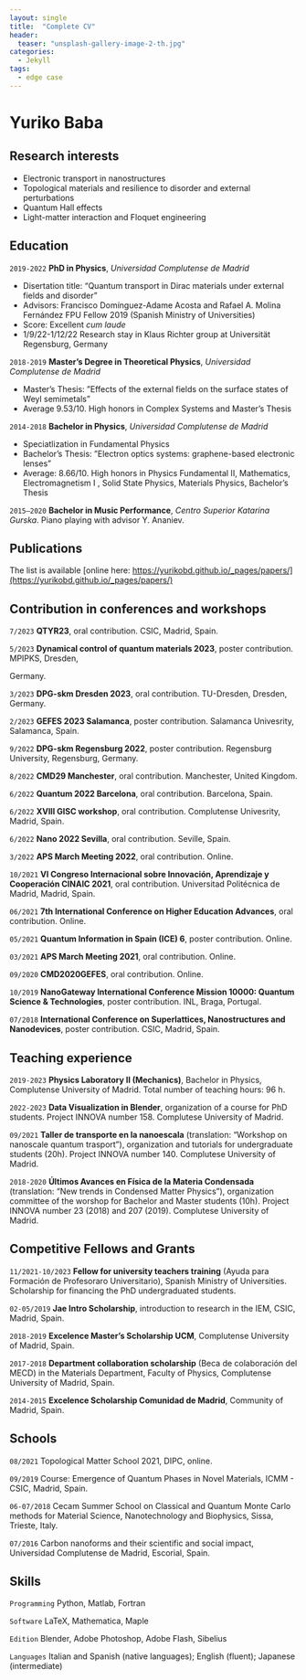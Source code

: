```yaml
---
layout: single
title:  "Complete CV"
header:
  teaser: "unsplash-gallery-image-2-th.jpg"
categories: 
  - Jekyll
tags:
  - edge case
---
```

# Yuriko Baba


## Research interests

- Electronic transport in nanostructures
- Topological materials and resilience to disorder and external perturbations
- Quantum Hall effects
- Light-matter interaction and Floquet engineering

## Education

`2019-2022`
__PhD in Physics__, *Universidad Complutense de Madrid*
- Disertation title: “Quantum transport in Dirac materials under external fields and disorder”
- Advisors: Francisco Domı́nguez-Adame Acosta and Rafael A. Molina Fernández
FPU Fellow 2019 (Spanish Ministry of Universities)
- Score: Excellent *cum laude*
- 1/9/22-1/12/22 Research stay in Klaus Richter group at Universität Regensburg, Germany

`2018-2019`
__Master’s Degree in Theoretical Physics__, *Universidad Complutense de Madrid*
- Master’s Thesis: ”Effects of the external fields on the surface states of Weyl semimetals”
- Average 9.53/10. High honors in Complex Systems and Master’s Thesis


`2014-2018`
__Bachelor in Physics__, *Universidad Complutense de Madrid*
- Speciatlization in Fundamental Physics
- Bachelor’s Thesis: ”Electron optics systems: graphene-based electronic lenses”
- Average: 8.66/10. High honors in Physics Fundamental II, Mathematics, Electromagnetism I ,
Solid State Physics, Materials Physics, Bachelor’s Thesis

`2015–2020` __Bachelor in Music Performance__, *Centro Superior Katarina Gurska*. Piano playing with advisor Y. Ananiev.


## Publications

The list is available [online here: https://yurikobd.github.io/_pages/papers/](https://yurikobd.github.io/_pages/papers/)


## Contribution in conferences and workshops
`7/2023` __QTYR23__, oral contribution. CSIC, Madrid, Spain.

`5/2023` __Dynamical control of quantum materials 2023__, poster contribution. MPIPKS, Dresden,

Germany.

`3/2023` __DPG-skm Dresden 2023__, oral contribution. TU-Dresden, Dresden, Germany.

`2/2023` __GEFES 2023 Salamanca__, poster contribution. Salamanca Univesrity, Salamanca, Spain.

`9/2022` __DPG-skm Regensburg 2022__, poster contribution. Regensburg University, Regensburg,
Germany.

`8/2022` __CMD29 Manchester__, oral contribution. Manchester, United Kingdom.

`6/2022` __Quantum 2022 Barcelona__, oral contribution. Barcelona, Spain.

`6/2022` __XVIII GISC workshop__, oral contribution. Complutense Univesrity, Madrid, Spain.

`6/2022` __Nano 2022 Sevilla__, oral contribution. Seville, Spain.

`3/2022` __APS March Meeting 2022__, oral contribution. Online.

`10/2021` __VI Congreso Internacional sobre Innovación, Aprendizaje y Cooperación CINAIC
2021__, oral contribution. Universitad Politécnica de Madrid, Madrid, Spain.

`06/2021` __7th International Conference on Higher Education Advances__, oral contribution.
Online.

`05/2021` __Quantum Information in Spain (ICE) 6__, poster contribution. Online.

`03/2021` __APS March Meeting 2021__, oral contribution. Online.

`09/2020` __CMD2020GEFES__, oral contribution. Online.

`10/2019` __NanoGateway International Conference Mission 10000: Quantum Science & Technologies__, poster contribution. INL, Braga, Portugal.

`07/2018` __International Conference on Superlattices, Nanostructures and Nanodevices__, poster contribution. CSIC, Madrid, Spain.

## Teaching experience
`2019-2023` __Physics Laboratory II (Mechanics)__, Bachelor in Physics, Complutense University of Madrid. Total number of teaching hours: 96 h.

`2022-2023` __Data Visualization in Blender__, organization of a course for PhD students. Project INNOVA number 158. Complutese University of Madrid.

`09/2021` __Taller de transporte en la nanoescala__ (translation: “Workshop on nanoscale quantum trasport”), organization and tutorials for undergraduate students (20h). Project INNOVA number 140. Complutese University of Madrid.

`2018-2020` __Últimos Avances en Fı́sica de la Materia Condensada__ (translation: “New trends in Condensed Matter Physics”), organization committee of the worshop for Bachelor and Master students (10h). Project INNOVA number 23 (2018) and 207 (2019). Complutese University of Madrid.

## Competitive Fellows and Grants

`11/2021-10/2023` __Fellow for university teachers training__ (Ayuda para Formación de Profesoraro Universitario), Spanish Ministry of Universities. Scholarship for financing the PhD undergraduated students.  

`02-05/2019` __Jae Intro Scholarship__, introduction to research in the IEM, CSIC, Madrid, Spain.

`2018-2019` __Excelence Master’s Scholarship UCM__, Complutense University of Madrid, Spain.

`2017-2018` __Department collaboration scholarship__ (Beca de colaboración del MECD) in the Materials Department, Faculty of Physics, Complutense University of Madrid, Spain.

`2014-2015` __Excelence Scholarship Comunidad de Madrid__, Community of Madrid, Spain.

## Schools
`08/2021` Topological Matter School 2021, DIPC, online.

`09/2019` Course: Emergence of Quantum Phases in Novel Materials, ICMM - CSIC, Madrid,
Spain.

`06-07/2018` Cecam Summer School on Classical and Quantum Monte Carlo methods for
Material Science, Nanotechnology and Biophysics, Sissa, Trieste, Italy.

`07/2016` Carbon nanoforms and their scientific and social impact, Universidad Complutense
de Madrid, Escorial, Spain. 

## Skills
`Programming` Python, Matlab, Fortran

`Software` LaTeX, Mathematica, Maple

`Edition` Blender, Adobe Photoshop, Adobe Flash, Sibelius

`Languages` Italian and Spanish (native languages); English (fluent); Japanese (intermediate)



